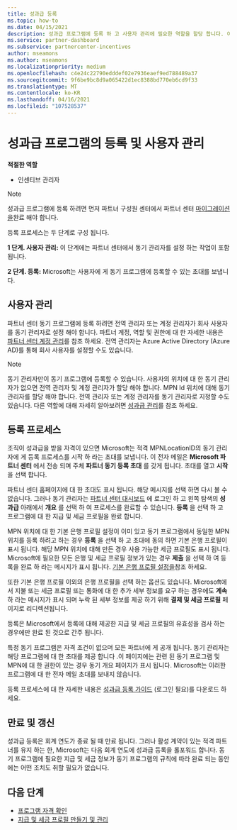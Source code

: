 ```yaml
---
title: 성과급 등록
ms.topic: how-to
ms.date: 04/15/2021
description: 성과급 프로그램에 등록 하 고 사용자 관리에 필요한 역할을 할당 합니다. 이 문서에서는 등록 프로세스를 설명 합니다.
ms.service: partner-dashboard
ms.subservice: partnercenter-incentives
author: mseamons
ms.author: mseamons
ms.localizationpriority: medium
ms.openlocfilehash: c4e24c22790edddef02e7936eaef9ed788489a37
ms.sourcegitcommit: 9f6be9bc8d9a065422d1ec8388bd770eb6cd9f33
ms.translationtype: MT
ms.contentlocale: ko-KR
ms.lasthandoff: 04/16/2021
ms.locfileid: "107528537"
---
```

# <a name="enrollment-and-user-management-in-the-incentives-program"></a>성과급 프로그램의 등록 및 사용자 관리

**적절한 역할**

- 인센티브 관리자

>[!NOTE]
>성과급 프로그램에 등록 하려면 먼저 파트너 구성원 센터에서 파트너 센터 [마이그레이션을](prepare-pmc-pc-migration.md)완료 해야 합니다.

등록 프로세스는 두 단계로 구성 됩니다.

**1 단계. 사용자 관리:** 이 단계에는 파트너 센터에서 동기 관리자를 설정 하는 작업이 포함 됩니다.

**2 단계. 등록:** Microsoft는 사용자에 게 동기 프로그램에 등록할 수 있는 초대를 보냅니다.

## <a name="user-management"></a>사용자 관리

파트너 센터 동기 프로그램에 등록 하려면 전역 관리자 또는 계정 관리자가 회사 사용자를 동기 관리자로 설정 해야 합니다. 파트너 계정, 역할 및 권한에 대 한 자세한 내용은 [파트너 센터 계정 관리](partner-center-account-setup.md)를 참조 하세요. 전역 관리자는 Azure Active Directory (Azure AD)를 통해 회사 사용자를 설정할 수도 있습니다.

>[!NOTE]
>동기 관리자만이 동기 프로그램에 등록할 수 있습니다. 사용자의 위치에 대 한 동기 관리자가 없으면 전역 관리자 및 계정 관리자가 할당 해야 합니다. MPN Id 위치에 대해 동기 관리자를 할당 해야 합니다. 전역 관리자 또는 계정 관리자를 동기 관리자로 지정할 수도 있습니다. 다른 역할에 대해 자세히 알아보려면 [성과급 관리](permissions-overview.md#manage-incentives)를 참조 하세요.

## <a name="enrollment-process"></a>등록 프로세스

조직이 성과급을 받을 자격이 있으면 Microsoft는 적격 MPNLocationID의 동기 관리자에 게 등록 프로세스를 시작 하 라는 초대를 보냅니다. 이 전자 메일은 **Microsoft 파트너 센터** 에서 전송 되며 주체 **파트너 동기 등록 초대** 를 갖게 됩니다. 초대를 열고 **시작** 을 선택 합니다.

파트너 센터 홈페이지에 대 한 초대도 표시 됩니다. 해당 메시지를 선택 하면 다시 볼 수 없습니다. 그러나 동기 관리자는 [파트너 센터 대시보드](https://partner.microsoft.com/dashboard/) 에 로그인 하 고 왼쪽 탐색의 **성과급** 아래에서 **개요** 를 선택 하 여 프로세스를 완료할 수 있습니다. **등록** 을 선택 하 고 프로그램에 대 한 지급 및 세금 프로필을 완료 합니다.

MPN 위치에 대 한 기본 은행 프로필 설정이 이미 있고 동기 프로그램에서 동일한 MPN 위치를 등록 하려고 하는 경우 **등록** 을 선택 하 고 초대에 동의 하면 기본 은행 프로필이 표시 됩니다. 해당 MPN 위치에 대해 만든 경우 사용 가능한 세금 프로필도 표시 됩니다. Microsoft에 필요한 모든 은행 및 세금 프로필 정보가 있는 경우 **제출** 을 선택 하 여 등록을 완료 하 라는 메시지가 표시 됩니다. [기본 은행 프로필 설정을](incentives-create-and-manage-your-payout-and-tax-profiles.md#set-up-a-default-bank-profile)참조 하세요.

또한 기본 은행 프로필 이외의 은행 프로필을 선택 하는 옵션도 있습니다. Microsoft에서 지불 또는 세금 프로필 또는 통화에 대 한 추가 세부 정보를 요구 하는 경우에도 **계속** 하 라는 메시지가 표시 되며 누락 된 세부 정보를 제공 하기 위해 **결제 및 세금 프로필** 페이지로 리디렉션됩니다. 

등록은 Microsoft에서 등록에 대해 제공한 지급 및 세금 프로필의 유효성을 검사 하는 경우에만 완료 된 것으로 간주 됩니다.

특정 동기 프로그램은 자격 조건이 없으며 모든 파트너에 게 공개 됩니다. 동기 관리자는 해당 프로그램에 대 한 초대를 제공 합니다 .이 페이지에는 관련 된 동기 프로그램 및 MPN에 대 한 권한이 있는 경우 동기 개요 페이지가 표시 됩니다. Microsoft는 이러한 프로그램에 대 한 전자 메일 초대를 보내지 않습니다.

등록 프로세스에 대 한 자세한 내용은 [성과급 등록 가이드](https://partner.microsoft.com/resources/detail/partner-center-incentives-enrollment-pdf) (로그인 필요)를 다운로드 하세요.

## <a name="expiration-and-renewal"></a>만료 및 갱신

성과급 등록은 회계 연도가 종료 될 때 만료 됩니다. 그러나 활성 계약이 있는 적격 파트너를 유지 하는 한, Microsoft는 다음 회계 연도에 성과급 등록을 롤포워드 합니다. 동기 프로그램에 필요한 지급 및 세금 정보가 동기 프로그램의 규칙에 따라 완료 되는 동안에는 어떤 조치도 취할 필요가 없습니다.

## <a name="next-steps"></a>다음 단계

- [프로그램 자격 확인](incentives-determined-your-program-eligibility.md)
- [지급 및 세금 프로필 만들기 및 관리](incentives-create-and-manage-your-payout-and-tax-profiles.md)
